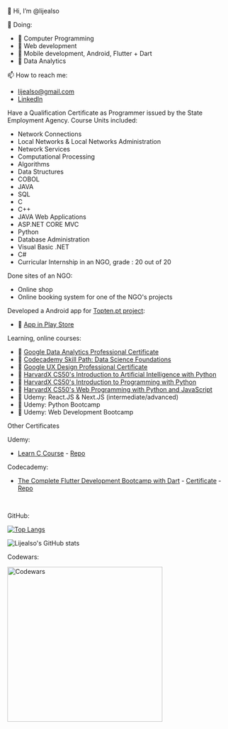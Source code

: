 👋 Hi, I’m @lijealso

🌱 Doing:
- 🌱 Computer Programming
- 🌱 Web development
- 🌱 Mobile development, Android, Flutter + Dart
- 🌱 Data Analytics

📫 How to reach me:
- lijealso@gmail.com
- [LinkedIn](https://www.linkedin.com/in/alves-sobreira-1ab94b21b)

Have a Qualification Certificate as Programmer issued by the State Employment Agency.
Course Units included:
- Network Connections
- Local Networks & Local Networks Administration
- Network Services
- Computational Processing
- Algorithms
- Data Structures
- COBOL
- JAVA
- SQL
- C
- C++
- JAVA Web Applications
- ASP.NET CORE MVC
- Python
- Database Administration
- Visual Basic .NET
- C#
- Curricular Internship in an NGO, grade : 20 out of 20

Done sites of an NGO:
- Online shop
- Online booking system for one of the NGO's projects

Developed a Android app for [Topten.pt project](https://topten.pt):
- 🌱 [App in Play Store](https://play.google.com/store/apps/details?id=quercus.pt.topten)

Learning, online courses:
- 🌱 [Google Data Analytics Professional Certificate](https://www.coursera.org/professional-certificates/google-data-analytics)
- 🌱 [Codecademy Skill Path: Data Science Foundations](https://www.codecademy.com/learn/paths/data-science-foundations)
- 🌱 [Google UX Design Professional Certificate](https://www.coursera.org/professional-certificates/google-ux-design)
- 🌱 [HarvardX CS50's Introduction to Artificial Intelligence with Python](https://www.edx.org/course/cs50s-introduction-to-artificial-intelligence-with-python)
- 🌱 [HarvardX CS50's Introduction to Programming with Python](https://www.edx.org/course/cs50s-introduction-to-programming-with-python)
- 🌱 [HarvardX CS50's Web Programming with Python and JavaScript](https://www.edx.org/course/cs50s-web-programming-with-python-and-javascript)  
- 🌱 Udemy: React.JS & Next.JS (intermediate/advanced)
- 🌱 Udemy: Python Bootcamp
- 🌱 Udemy: Web Development Bootcamp
   
Other Certificates

Udemy:
- [Learn C Course](https://www.codecademy.com/profiles/lijealso/certificates/8c3029c4a6e5894e74da756e3a7c0ae3) - [Repo](https://github.com/lijealso/codecademy-c)

Codecademy:
- [The Complete Flutter Development Bootcamp with Dart](https://www.udemy.com/course/flutter-bootcamp-with-dart) - [Certificate](https://www.udemy.com/certificate/UC-4bfe9dbc-6201-4e24-9168-a580b4519bd4) - [Repo](https://github.com/lijealso/flutter-dart)
<br>

GitHub:

[![Top Langs](https://github-readme-stats.vercel.app/api/top-langs/?username=lijealso&layout=compact&langs_count=9)](https://github.com/lijealso)

![Lijealso's GitHub stats](https://github-readme-stats.vercel.app/api?username=lijealso&count_private=true&show_icons=true&theme=radical)

Codewars:
<p align="left">
  <img src="https://www.codewars.com/users/lijealso/badges/large" width="350" title="Codewars">
</p>

<!---
lijealso/lijealso is a ✨ special ✨ repository because its `README.md` (this file) appears on your GitHub profile.
You can click the Preview link to take a look at your changes.
--->

